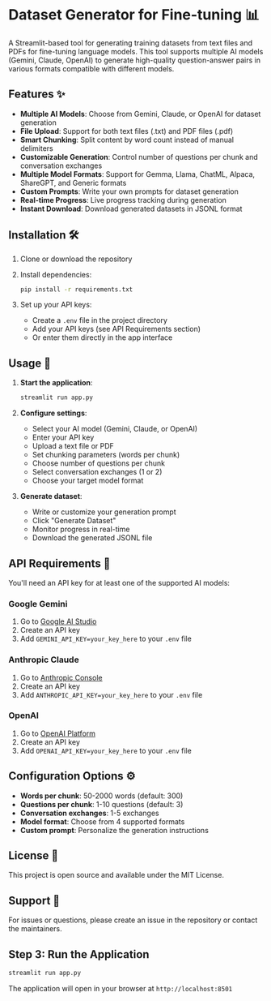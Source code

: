 # Dataset Generator for Fine-tuning 📊

A Streamlit-based tool for generating training datasets from text files and PDFs for fine-tuning language models. This tool supports multiple AI models (Gemini, Claude, OpenAI) to generate high-quality question-answer pairs in various formats compatible with different models.

## Features ✨

- **Multiple AI Models**: Choose from Gemini, Claude, or OpenAI for dataset generation
- **File Upload**: Support for both text files (.txt) and PDF files (.pdf)
- **Smart Chunking**: Split content by word count instead of manual delimiters
- **Customizable Generation**: Control number of questions per chunk and conversation exchanges
- **Multiple Model Formats**: Support for Gemma, Llama, ChatML, Alpaca, ShareGPT, and Generic formats
- **Custom Prompts**: Write your own prompts for dataset generation
- **Real-time Progress**: Live progress tracking during generation
- **Instant Download**: Download generated datasets in JSONL format

## Installation 🛠️

1. Clone or download the repository
2. Install dependencies:
   ```bash
   pip install -r requirements.txt
   ```

3. Set up your API keys:
   - Create a `.env` file in the project directory
   - Add your API keys (see API Requirements section)
   - Or enter them directly in the app interface

## Usage 🚀

1. **Start the application**:
   ```bash
   streamlit run app.py
   ```

2. **Configure settings**:
   - Select your AI model (Gemini, Claude, or OpenAI)
   - Enter your API key
   - Upload a text file or PDF
   - Set chunking parameters (words per chunk)
   - Choose number of questions per chunk
   - Select conversation exchanges (1 or 2)
   - Choose your target model format

3. **Generate dataset**:
   - Write or customize your generation prompt
   - Click "Generate Dataset"
   - Monitor progress in real-time
   - Download the generated JSONL file

## API Requirements 🔑

You'll need an API key for at least one of the supported AI models:

### Google Gemini
1. Go to [Google AI Studio](https://makersuite.google.com/app/apikey)
2. Create an API key
3. Add `GEMINI_API_KEY=your_key_here` to your `.env` file

### Anthropic Claude
1. Go to [Anthropic Console](https://console.anthropic.com/)
2. Create an API key
3. Add `ANTHROPIC_API_KEY=your_key_here` to your `.env` file

### OpenAI
1. Go to [OpenAI Platform](https://platform.openai.com/api-keys)
2. Create an API key
3. Add `OPENAI_API_KEY=your_key_here` to your `.env` file

## Configuration Options ⚙️

- **Words per chunk**: 50-2000 words (default: 300)
- **Questions per chunk**: 1-10 questions (default: 3)
- **Conversation exchanges**: 1-5 exchanges
- **Model format**: Choose from 4 supported formats
- **Custom prompt**: Personalize the generation instructions

## License 📄

This project is open source and available under the MIT License.

## Support 💬

For issues or questions, please create an issue in the repository or contact the maintainers.

## Step 3: Run the Application

```bash
streamlit run app.py
```

The application will open in your browser at `http://localhost:8501` 